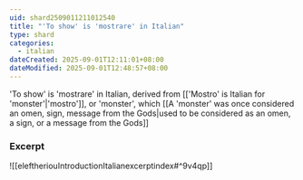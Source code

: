 ```yaml
---
uid: shard2509011211012540
title: "'To show' is 'mostrare' in Italian"
type: shard
categories:
  - italian
dateCreated: 2025-09-01T12:11:01+08:00
dateModified: 2025-09-01T12:48:57+08:00
---
```

'To show' is 'mostrare' in Italian, derived from [['Mostro' is Italian for 'monster'|'mostro']], or 'monster', which [[A 'monster' was once considered an omen, sign, message from the Gods|used to be considered as an omen, a sign, or a message from the Gods]]

### Excerpt
![[eleftheriouIntroductionItalianexcerptindex#^9v4qp]]